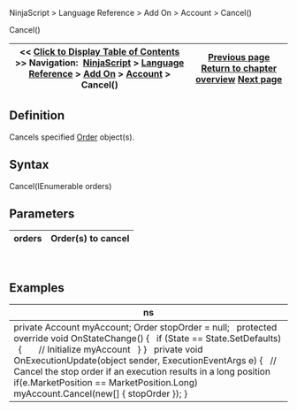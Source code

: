 ﻿
NinjaScript > Language Reference > Add On > Account > Cancel()

Cancel()

| << [Click to Display Table of Contents](cancel.md) >> **Navigation:**     [NinjaScript](ninjascript-1.md) > [Language Reference](language_reference_wip-1.md) > [Add On](add_on-1.md) > [Account](account_class-1.md) > Cancel() | [Previous page](all-1.md) [Return to chapter overview](account_class-1.md) [Next page](accounts_cancelallorders-1.md) |
| --- | --- |
## Definition
Cancels specified [Order](order-1.md) object(s).
 
## Syntax
Cancel(IEnumerable<Order> orders)
 
## Parameters

| orders | Order(s) to cancel |
| --- | --- |
 
## 
## Examples

| ns |
| --- |
| private Account myAccount; Order stopOrder = null;   protected override void OnStateChange() {    if (State == State.SetDefaults)    {        // Initialize myAccount    } }   private void OnExecutionUpdate(object sender, ExecutionEventArgs e) {    // Cancel the stop order if an execution results in a long position    if(e.MarketPosition == MarketPosition.Long)        myAccount.Cancel(new[] { stopOrder }); } |
